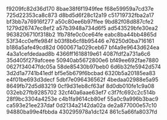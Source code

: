 f9209fc82d36d170
8bae38f6f1949fee
f68e59959a7cd37e
725d22353ca8c873
d8bd5d6f28c12a19
c51719732fba2a17
bf3bb7a76916f277
a50c80ee6b97ffee
9bd82f08d887cfe2
1279d26747ec8ef2
a57b3948a734d6f5
ad543529bfe30ea2
9638206710f318b2
1fb78fe0c0ce64fe
eabc8ba44bb4865d
53f34cc0effe984f
b03f8b6cf8b95446
e76250d0ba716161
b186a5afe49cd82d
0600671a029ceb67
bf4a9e9643d624ea
4a3a1cefdedaad8b
4366ff1618819e61
4087fdf2a731a6c6
35d405f279afceee
50940ab5672800e6
bf49ee692fae7880
0627f34047fdc05a
58de85430b97beb0
6d6b32fe5942d574
3d2d1a7741b41edf
bf5e5b679f6bcbad
6320b5a20185ea83
e4f01be693d3decf
5dbf7e096436562f
4bedaa02988e5a95
8649fb72d5d83219
0cf9d31eb8cf63af
8d0db010fe1c9a08
032eb27fb9285702
32cf40a6aae63ef7
c3f7fc692c2c514b
28f9bc3304a4253e
c4b1fa9614cb80ef
55a0c9a996b3bac9
ca593e21ee237daf
0d2134a2142da02a
de2a877000e57c10
94880ba99e4fbbda
430295978a1dc124
861c5a66fa8037fd

